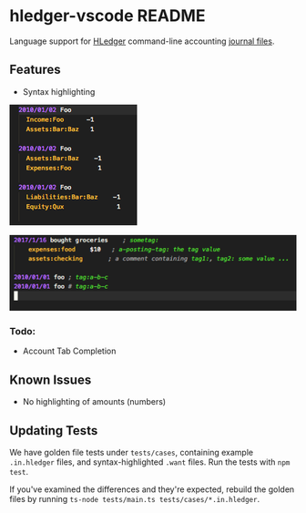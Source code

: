 # hledger-vscode README

Language support for [HLedger](http://hledger.org/) command-line accounting [journal files](http://hledger.org/journal.html).

## Features

- Syntax highlighting

![Syntax Highlighting](images/screenshot.png)

![Highlighting of tags](images/feature-tags.png)

### Todo:

- Account Tab Completion

## Known Issues

- No highlighting of amounts (numbers)

## Updating Tests

We have golden file tests under `tests/cases`, containing example
`.in.hledger` files, and syntax-highlighted `.want` files. Run the tests with
`npm test`.

If you've examined the differences and they're expected, rebuild the golden files by running
`ts-node tests/main.ts tests/cases/*.in.hledger`.
